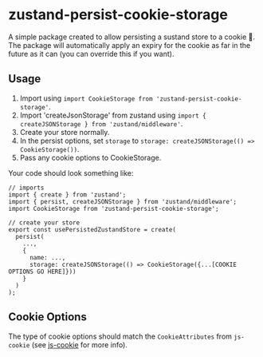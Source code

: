 # zustand-persist-cookie-storage
A simple package created to allow persisting a sustand store to a cookie 🙂. The package will automatically apply an expiry for the cookie as far in the future as it can (you can override this if you want).

## Usage
1. Import using `import CookieStorage from 'zustand-persist-cookie-storage'`.
2. Import 'createJsonStorage' from zustand using `import { createJSONStorage } from 'zustand/middleware'`.
3. Create your store normally.
4. In the persist options, set `storage` to `storage: createJSONStorage(() => CookieStorage())`.
5. Pass any cookie options to CookieStorage.

Your code should look something like:
```
// imports
import { create } from 'zustand';
import { persist, createJSONStorage } from 'zustand/middleware';
import CookieStorage from 'zustand-persist-cookie-storage';

// create your store
export const usePersistedZustandStore = create(
  persist(
    ...,
    {
      name: ...,
      storage: createJSONStorage(() => CookieStorage({...[COOKIE OPTIONS GO HERE]}))
    }
  )
);
```

## Cookie Options
The type of cookie options should match the `CookieAttributes` from `js-cookie` (see [js-cookie](https://www.npmjs.com/package/@types/js-cookie) for more info).
